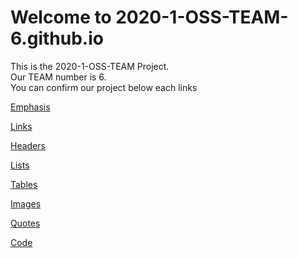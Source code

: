 # Welcome to 2020-1-OSS-TEAM-6.github.io

This is the 2020-1-OSS-TEAM Project.  
Our TEAM number is 6.  
You can confirm our project below each links

[Emphasis](./Emphasis.md)

[Links](./Links.md)

[Headers](./Headers.md)
    
[Lists](./Lists.md)

[Tables](./Tables.md)

[Images](./Images.md)

[Quotes](./Quotes.md)

[Code](./Code.md)



